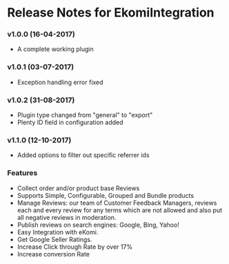 # Release Notes for EkomiIntegration

### v1.0.0 (16-04-2017)

- A complete working plugin

### v1.0.1 (03-07-2017)

- Exception handling error fixed

### v1.0.2 (31-08-2017)

- Plugin type changed from "general" to "export"
- Plenty ID field in configuration added

### v1.1.0 (12-10-2017)

- Added options to filter out specific referrer ids

### Features

+ Collect order and/or product base Reviews
+ Supports Simple, Configurable, Grouped and Bundle products
+ Manage Reviews: our team of Customer Feedback Managers, reviews each and every review for any terms which are not allowed and also put all negative reviews in moderation.
+ Publish reviews on search engines: Google, Bing, Yahoo!
+ Easy Integration with eKomi.
+ Get Google Seller Ratings.
+ Increase Click through Rate by over 17%
+ Increase conversion Rate

